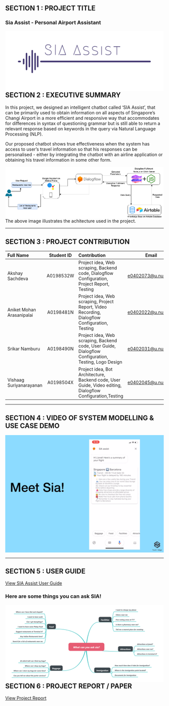 ## SECTION 1 : PROJECT TITLE
### Sia Assist - Personal Airport Assistant

<img src="Miscellaneous/logo.png"
     style="float: left; margin-right: 0px;" />

---
## SECTION 2 : EXECUTIVE SUMMARY

In this project, we designed an intelligent chatbot called ‘SIA Assist’, that
can be primarily used to obtain information on all aspects of Singapore’s Changi Airport in a more efficient and responsive way that accommodates for differences in syntax of questioning grammar but is still able to return a relevant response based on keywords in the query via Natural Language Processing (NLP).

Our proposed chatbot shows true effectiveness when the system has access to user’s travel
information so that his responses can be personalised - either by integrating the chatbot with
an airline application or obtaining his travel information in some other form.

<img src="Miscellaneous/Sia-architecture.png"
     style="float: left; margin-right: 0px;" />

The above image illustrates the achitecture used in the project.

---
## SECTION 3 : PROJECT CONTRIBUTION

| Full Name | Student ID | Contribution | Email |
| :------------ |:---------------:|:------------ |:---------------:| 
| Akshay Sachdeva | A0198532W | Project idea, Web scraping, Backend code, Dialogflow Configuration, Project Report, Testing | e0402073@u.nus.edu |
| Aniket Mohan Arasanipalai | A0198481N | Project idea, Web scraping, Project Report, Video Recording, Dialogflow Configuration, Testing | e0402022@u.nus.edu |
| Srikar Namburu | A0198490N |Project idea, Web scraping, Backend code, User Guide, Dialogflow Configuration, Testing, Logo Design | e0402031@u.nus.edu |
| Vishaag Suriyanarayanan | A0198504X | Project idea, Bot Architecture, Backend code, User Guide, Video editing, Dialogflow Configuration,Testing | e0402045@u.nus.edu |


---
## SECTION 4 : VIDEO OF SYSTEM MODELLING & USE CASE DEMO

[![Demo Video](https://github.com/SrikarNamburu/siaAssist/blob/master/Miscellaneous/Video%20thumbnail.png)](https://drive.google.com/open?id=1NxGUT9XEwIRaKspKbFDFehh8Y2ogrP7H)

---
## SECTION 5 : USER GUIDE

[View SIA Assist User Guide](https://github.com/SrikarNamburu/siaAssist/blob/master/Project%20User%20Guide/SIA%20User%20Guide.pdf)


### Here are some things you can ask SIA!
<img src="Miscellaneous/Capture.PNG"
     style="float: left; margin-right: 0px;" />

---
## SECTION 6 : PROJECT REPORT / PAPER

[View Project Report](https://github.com/SrikarNamburu/siaAssist/blob/master/Project%20Report/SIA%20ASSIST%20Project%20Report.pdf)
